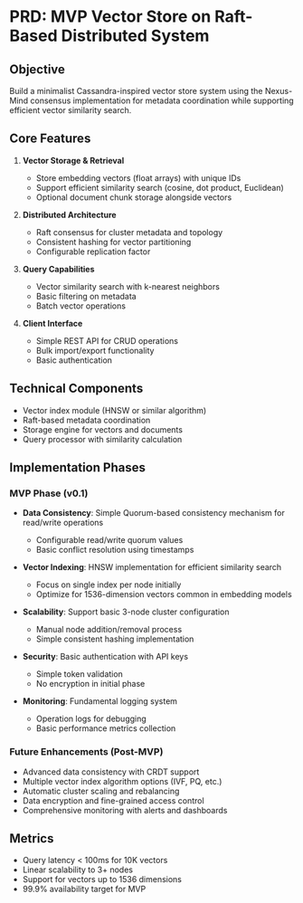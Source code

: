 # PRD: MVP Vector Store on Raft-Based Distributed System

## Objective
Build a minimalist Cassandra-inspired vector store system using the Nexus-Mind consensus implementation for metadata coordination while supporting efficient vector similarity search.

## Core Features

1. **Vector Storage & Retrieval**
   - Store embedding vectors (float arrays) with unique IDs
   - Support efficient similarity search (cosine, dot product, Euclidean)
   - Optional document chunk storage alongside vectors

2. **Distributed Architecture**
   - Raft consensus for cluster metadata and topology
   - Consistent hashing for vector partitioning
   - Configurable replication factor

3. **Query Capabilities**
   - Vector similarity search with k-nearest neighbors
   - Basic filtering on metadata
   - Batch vector operations

4. **Client Interface**
   - Simple REST API for CRUD operations
   - Bulk import/export functionality
   - Basic authentication

## Technical Components
- Vector index module (HNSW or similar algorithm)
- Raft-based metadata coordination
- Storage engine for vectors and documents
- Query processor with similarity calculation

## Implementation Phases

### MVP Phase (v0.1)
- **Data Consistency**: Simple Quorum-based consistency mechanism for read/write operations
  - Configurable read/write quorum values
  - Basic conflict resolution using timestamps
  
- **Vector Indexing**: HNSW implementation for efficient similarity search
  - Focus on single index per node initially
  - Optimize for 1536-dimension vectors common in embedding models
  
- **Scalability**: Support basic 3-node cluster configuration
  - Manual node addition/removal process
  - Simple consistent hashing implementation
  
- **Security**: Basic authentication with API keys
  - Simple token validation
  - No encryption in initial phase
  
- **Monitoring**: Fundamental logging system
  - Operation logs for debugging
  - Basic performance metrics collection

### Future Enhancements (Post-MVP)
- Advanced data consistency with CRDT support
- Multiple vector index algorithm options (IVF, PQ, etc.)
- Automatic cluster scaling and rebalancing
- Data encryption and fine-grained access control
- Comprehensive monitoring with alerts and dashboards

## Metrics
- Query latency < 100ms for 10K vectors
- Linear scalability to 3+ nodes
- Support for vectors up to 1536 dimensions
- 99.9% availability target for MVP